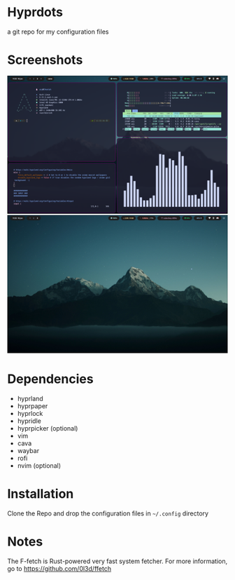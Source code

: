 # Hyprdots
a git repo for my configuration files

# Screenshots
![ScreenShot](20250619_11h55m37s_grim.png)
![ScreenShot](20250619_11h55m46s_grim.png)

# Dependencies
- hyprland
- hyprpaper
- hyprlock
- hypridle
- hyprpicker (optional)
- vim
- cava
- waybar
- rofi
- nvim (optional)

# Installation
Clone the Repo and drop the configuration files in ```~/.config``` directory 

# Notes
The F-fetch is Rust-powered very fast system fetcher. 
For more information, go to https://github.com/0l3d/ffetch
